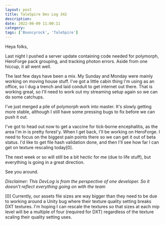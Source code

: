 ```yaml
---
layout: post
title: TaleSpire Dev Log 342
description:
date: 2022-06-09 11:00:11
category:
tags: ['Bouncyrock', 'TaleSpire']
---
```


Heya folks,

Last night I pushed a server update containing code needed for polymorph, HeroForge pack grouping, and tracking photon errors. Aside from one hiccup, it all went well.

The last few days have been a mix. My Sunday and Monday were mainly working on moving house stuff. I've got a little cabin thing I'm using as an office, so I dug a trench and laid conduit to get internet out there. That is working great, so I'll need to work out my streaming setup again so we can do some catchups.

I've just merged a pile of polymorph work into master. It's slowly getting more stable, although I still have some pressing bugs to fix before we can push it out.

I've got to head out now to get a vaccine for tick-borne encephalitis, as the area I'm in is pretty forest'y. When I get back, I'll be working on HeroForge. I need to focus on the biggest pain points there so we can get it out of beta status. I'd like to get file hash validation done, and then I'll see how far I can get on texture rescaling today[0].

The next week or so will still be a bit hectic for me (due to life stuff), but everything is going in a great direction.

See you around.

*Disclaimer: This DevLog is from the perspective of one developer. So it doesn't reflect everything going on with the team*

[0] Currently, our assets file sizes are way bigger than they need to be due to working around a Unity bug where their texture quality setting breaks DXT textures. I'm hoping I can rescale the textures so that sizes at each mip level will be a multiple of four (required for DXT) regardless of the texture scaling their quality setting uses.
